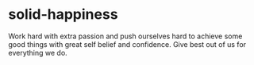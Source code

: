 # solid-happiness
Work hard with extra passion and push ourselves hard to achieve some good things with great self belief and confidence. Give best out of us for everything we do.
